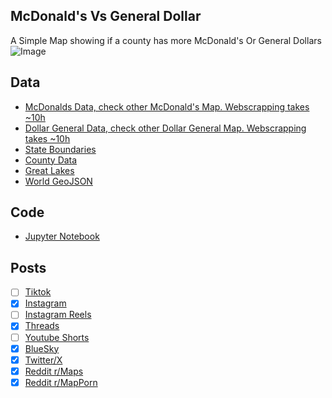 ## McDonald's Vs General Dollar
A Simple Map showing if a county has more McDonald's Or General Dollars
![Image](https://drive.google.com/uc?export=view&id=1m4_pBI7B0G8VxCH3ZCogF6dH_j_Sa1z2)

## Data
* [McDonalds Data, check other McDonald's Map. Webscrapping takes ~10h](../../restaurants/McDonalds_Per_State/)
* [Dollar General Data, check other Dollar General Map. Webscrapping takes ~10h](../../stores/Dollar_Generals_Per_State/)
* [State Boundaries](https://www.census.gov/geographies/mapping-files/time-series/geo/carto-boundary-file.html)
* [County Data](https://www.census.gov/geographies/mapping-files/time-series/geo/carto-boundary-file.html)
* [Great Lakes](https://usicecenter.gov/Products/GreatLakesData)
* [World GeoJSON](https://public.opendatasoft.com/explore/dataset/world-administrative-boundaries/export/?flg=en-us)

## Code
* [Jupyter Notebook](FormatData.ipynb)

## Posts
- [ ] [Tiktok]()
- [x] [Instagram](https://www.instagram.com/p/DFvdgR7yM32/)
- [ ] [Instagram Reels]()
- [x] [Threads](https://www.threads.net/@vinemapper/post/DFvdg8GSIqg)
- [ ] [Youtube Shorts]()
- [x] [BlueSky](https://bsky.app/profile/vinemapper.bsky.social/post/3lhjpyzsomk26)
- [x] [Twitter/X](https://x.com/VineMapper/status/1887570588983578863)
- [x] [Reddit r/Maps](https://www.reddit.com/r/Maps/comments/1ij9mpk/mcdonalds_vs_dollar_general_per_county/)
- [x] [Reddit r/MapPorn](https://www.reddit.com/r/MapPorn/comments/1ij9mfk/mcdonalds_vs_dollar_general_per_county/)
